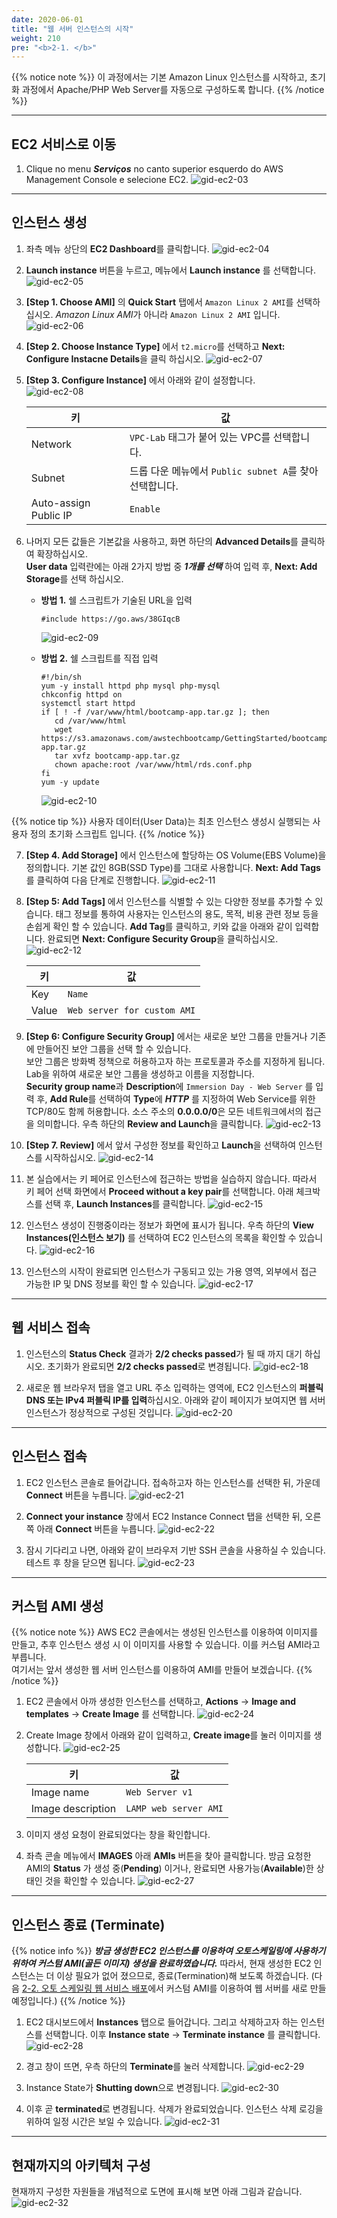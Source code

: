 ```yaml
---
date: 2020-06-01
title: "웹 서버 인스턴스의 시작"
weight: 210
pre: "<b>2-1. </b>"
---
```


{{% notice note %}}
이 과정에서는 기본 Amazon Linux 인스턴스를 시작하고, 초기화 과정에서 Apache/PHP Web Server를 자동으로 구성하도록 합니다.
{{% /notice %}}

----

## EC2 서비스로 이동
1. Clique no menu ***Serviços*** no canto superior esquerdo do AWS Management Console e selecione EC2.
![gid-ec2-03](/images/compute/gid-ec2-03.png)

----

## 인스턴스 생성
1. 좌측 메뉴 상단의 **EC2 Dashboard**를 클릭합니다.
![gid-ec2-04](/images/compute/gid-ec2-04.png)

2. **Launch instance** 버튼을 누르고, 메뉴에서 **Launch instance** 를 선택합니다.
![gid-ec2-05](/images/compute/gid-ec2-05.png)

3. **[Step 1. Choose AMI]** 의 **Quick Start** 탭에서 `Amazon Linux 2 AMI`를 선택하십시오. *Amazon Linux AMI*가 아니라 `Amazon Linux 2 AMI` 입니다.
![gid-ec2-06](/images/compute/gid-ec2-06.png)

4. **[Step 2. Choose Instance Type]** 에서 `t2.micro`를 선택하고 **Next: Configure Instacne Details**을 클릭 하십시오.
![gid-ec2-07](/images/compute/gid-ec2-07.png)

5. **[Step 3. Configure Instance]** 에서 아래와 같이 설정합니다.  
![gid-ec2-08](/images/compute/gid-ec2-08.png)

   | 키 | 값 |
   |----------|--------------------|
   | Network | `VPC-Lab` 태그가 붙어 있는 VPC를 선택합니다. |
   | Subnet | 드롭 다운 메뉴에서 `Public subnet A`를 찾아 선택합니다. |
   | Auto-assign Public IP | `Enable` |

6. 나머지 모든 값들은 기본값을 사용하고, 화면 하단의 **Advanced Details**를 클릭하여 확장하십시오.  
**User data** 입력란에는 아래 2가지 방법 중 ***1개를 선택*** 하여 입력 후, **Next: Add Storage**를 선택 하십시오. 
   - **방법 1.** 쉘 스크립트가 기술된 URL을 입력
      ```
      #include https://go.aws/38GIqcB
      ```
      ![gid-ec2-09](/images/compute/gid-ec2-09.png)

   - **방법 2.** 쉘 스크립트를 직접 입력
      ```
      #!/bin/sh
      yum -y install httpd php mysql php-mysql
      chkconfig httpd on
      systemctl start httpd
      if [ ! -f /var/www/html/bootcamp-app.tar.gz ]; then
         cd /var/www/html
         wget https://s3.amazonaws.com/awstechbootcamp/GettingStarted/bootcamp-app.tar.gz
         tar xvfz bootcamp-app.tar.gz
         chown apache:root /var/www/html/rds.conf.php
      fi
      yum -y update
      ```
      ![gid-ec2-10](/images/compute/gid-ec2-10.png)

{{% notice tip %}}
사용자 데이터(User Data)는 최초 인스턴스 생성시 실행되는 사용자 정의 초기화 스크립트 입니다.
{{% /notice %}}

7. **[Step 4. Add Storage]** 에서 인스턴스에 할당하는 OS Volume(EBS Volume)을 정의합니다. 기본 값인 8GB(SSD Type)를 그대로 사용합니다. **Next: Add Tags**를 클릭하여 다음 단계로 진행합니다.
![gid-ec2-11](/images/compute/gid-ec2-11.png)

8. **[Step 5: Add Tags]** 에서 인스턴스를 식별할 수 있는 다양한 정보를 추가할 수 있습니다. 태그 정보를 통하여 사용자는 인스턴스의 용도, 목적, 비용 관련 정보 등을 손쉽게 확인 할 수 있습니다. **Add Tag**를 클릭하고, 키와 값을 아래와 같이 입력합니다. 완료되면 **Next: Configure Security Group**을 클릭하십시오.
![gid-ec2-12](/images/compute/gid-ec2-12.png)

   | 키 | 값 |
   |----------|--------------------|
   | Key | `Name` |
   | Value | `Web server for custom AMI` |

9. **[Step 6: Configure Security Group]** 에서는 새로운 보안 그룹을 만들거나 기존에 만들어진 보안 그룹을 선택 할 수 있습니다.  
보안 그룹은 방화벽 정책으로 허용하고자 하는 프로토콜과 주소를 지정하게 됩니다. Lab을 위하여 새로운 보안 그룹을 생성하고 이름을 지정합니다.  
**Security group name**과 **Description**에 `Immersion Day - Web Server` 를 입력 후, **Add Rule**를 선택하여 **Type**에 ***HTTP*** 를 지정하여 Web Service를 위한 TCP/80도 함께 허용합니다. 소스 주소의 **0.0.0.0/0**은 모든 네트워크에서의 접근을 의미합니다. 우측 하단의 **Review and Launch**을 클릭합니다.
![gid-ec2-13](/images/compute/gid-ec2-13.png)

10. **[Step 7. Review]** 에서 앞서 구성한 정보를 확인하고 **Launch**을 선택하여 인스턴스를 시작하십시오.
![gid-ec2-14](/images/compute/gid-ec2-14.png)

11. 본 실습에서는 키 페어로 인스턴스에 접근하는 방법을 실습하지 않습니다. 따라서 키 페어 선택 화면에서 **Proceed without a key pair**를 선택합니다. 아래 체크박스를 선택 후, **Launch Instances**를 클릭합니다.
![gid-ec2-15](/images/compute/gid-ec2-15.png)

12. 인스턴스 생성이 진행중이라는 정보가 화면에 표시가 됩니다. 우측 하단의 **View Instances(인스턴스 보기)** 를 선택하여 EC2 인스턴스의 목록을 확인할 수 있습니다.
![gid-ec2-16](/images/compute/gid-ec2-16.png)

13. 인스턴스의 시작이 완료되면 인스턴스가 구동되고 있는 가용 영역, 외부에서 접근 가능한 IP 및 DNS 정보를 확인 할 수 있습니다.
![gid-ec2-17](/images/compute/gid-ec2-17.png)

----

## 웹 서비스 접속

1. 인스턴스의 **Status Check** 결과가 **2/2 checks passed**가 될 때 까지 대기 하십시오. 초기화가 완료되면 **2/2 checks passed**로 변경됩니다.
![gid-ec2-18](/images/compute/gid-ec2-18.png)

2. 새로운 웹 브라우저 탭을 열고 URL 주소 입력하는 영역에, EC2 인스턴스의 **퍼블릭 DNS 또는 IPv4 퍼블릭 IP를 입력**하십시오. 아래와 같이 페이지가 보여지면 웹 서버 인스턴스가 정상적으로 구성된 것입니다.
![gid-ec2-20](/images/compute/gid-ec2-20.png)

----

## 인스턴스 접속

1. EC2 인스턴스 콘솔로 들어갑니다. 접속하고자 하는 인스턴스를 선택한 뒤, 가운데 **Connect** 버튼을 누릅니다.
![gid-ec2-21](/images/compute/gid-ec2-21.png)

1. **Connect your instance** 창에서 EC2 Instance Connect 탭을 선택한 뒤, 오른쪽 아래 **Connect** 버튼을 누릅니다.
![gid-ec2-22](/images/compute/gid-ec2-22.png)

3. 잠시 기다리고 나면, 아래와 같이 브라우저 기반 SSH 콘솔을 사용하실 수 있습니다. 테스트 후 창을 닫으면 됩니다.
![gid-ec2-23](/images/compute/gid-ec2-23.png)

----

## 커스텀 AMI 생성
{{% notice note %}}
AWS EC2 콘솔에서는 생성된 인스턴스를 이용하여 이미지를 만들고, 추후 인스턴스 생성 시 이 이미지를 사용할 수 있습니다. 이를 커스텀 AMI라고 부릅니다.  
여기서는 앞서 생성한 웹 서버 인스턴스를 이용하여 AMI를 만들어 보겠습니다.
{{% /notice %}}

1. EC2 콘솔에서 아까 생성한 인스턴스를 선택하고, **Actions** -> **Image and templates** -> **Create Image** 를 선택합니다.
![gid-ec2-24](/images/compute/gid-ec2-24.png)

2. Create Image 창에서 아래와 같이 입력하고, **Create image**를 눌러 이미지를 생성합니다.
![gid-ec2-25](/images/compute/gid-ec2-25.png)

   | 키 | 값 |
   |----------|--------------------|
   | Image name | `Web Server v1` |
   | Image description | `LAMP web server AMI` |

3. 이미지 생성 요청이 완료되었다는 창을 확인합니다.

4. 좌측 콘솔 메뉴에서 **IMAGES** 아래 **AMIs** 버튼을 찾아 클릭합니다. 방금 요청한 AMI의 **Status** 가 생성 중(**Pending**) 이거나, 완료되면 사용가능(**Available**)한 상태인 것을 확인할 수 있습니다.
![gid-ec2-27](/images/compute/gid-ec2-27.png)

----

## 인스턴스 종료 (Terminate)
{{% notice info %}}
***방금 생성한 EC2 인스턴스를 이용하여 오토스케일링에 사용하기 위하여 커스텀 AMI(골든 이미지) 생성을 완료하였습니다.*** 따라서, 현재 생성한 EC2 인스턴스는 더 이상 필요가 없어 졌으므로, 종료(Termination)해 보도록 하겠습니다. (다음 [2-2. 오토 스케일링 웹 서비스 배포](../auto_scaling)에서 커스텀 AMI를 이용하여 웹 서버를 새로 만들 예정입니다.)
{{% /notice %}}

1. EC2 대시보드에서 **Instances** 탭으로 들어갑니다. 그리고 삭제하고자 하는 인스턴스를 선택합니다. 이후 **Instance state** -> **Terminate instance** 를 클릭합니다.
![gid-ec2-28](/images/compute/gid-ec2-28.png)

2. 경고 창이 뜨면, 우측 하단의 **Terminate**를 눌러 삭제합니다.
![gid-ec2-29](/images/compute/gid-ec2-29.png)

3. Instance State가 **Shutting down**으로 변경됩니다.
![gid-ec2-30](/images/compute/gid-ec2-30.png)

4. 이후 곧 **terminated**로 변경됩니다. 삭제가 완료되었습니다. 인스턴스 삭제 로깅을 위하여 일정 시간은 보일 수 있습니다.
![gid-ec2-31](/images/compute/gid-ec2-31.png)

----

## 현재까지의 아키텍처 구성
현재까지 구성한 자원들을 개념적으로 도면에 표시해 보면 아래 그림과 같습니다.
![gid-ec2-32](/images/compute/gid-ec2-32.svg)
